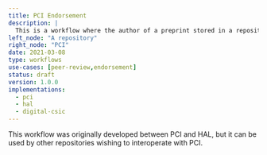 ```yaml
---
title: PCI Endorsement
description: |
  This is a workflow where the author of a preprint stored in a repository can request an endorsement from PCI.
left_node: "A repository"
right_node: "PCI"
date: 2021-03-08
type: workflows
use-cases: [peer-review,endorsement]
status: draft
version: 1.0.0
implementations:
  - pci
  - hal
  - digital-csic
---
```


This workflow was originally developed between PCI and HAL, but it can be used by other repositories wishing to interoperate with PCI.